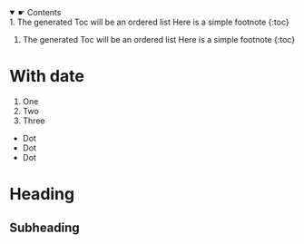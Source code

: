 <nav markdown="0">
<details markdown="0" open>
<summary markdown="0">☛ Contents</summary>

<div markdown="1">
1. The generated Toc will be an ordered list Here is a simple footnote
{:toc}
</div>
	
</details>
</nav>


1. The generated Toc will be an ordered list Here is a simple footnote
{:toc}
  
# With date

1. One
2. Two
3. Three

* Dot
* Dot
* Dot

# Heading


## Subheading

